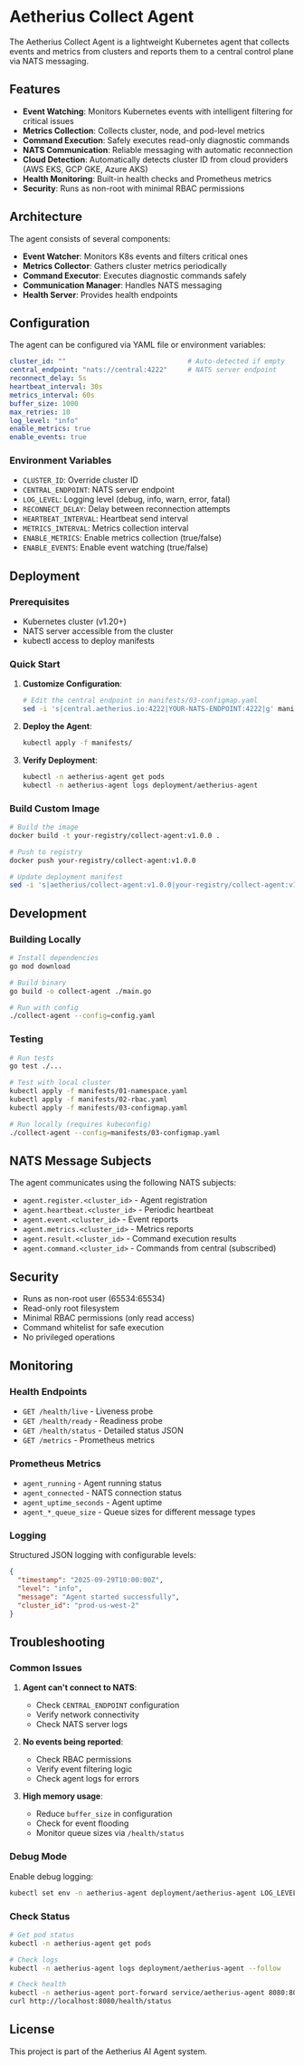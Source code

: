 # Aetherius Collect Agent

The Aetherius Collect Agent is a lightweight Kubernetes agent that collects events and metrics from clusters and reports them to a central control plane via NATS messaging.

## Features

- **Event Watching**: Monitors Kubernetes events with intelligent filtering for critical issues
- **Metrics Collection**: Collects cluster, node, and pod-level metrics
- **Command Execution**: Safely executes read-only diagnostic commands
- **NATS Communication**: Reliable messaging with automatic reconnection
- **Cloud Detection**: Automatically detects cluster ID from cloud providers (AWS EKS, GCP GKE, Azure AKS)
- **Health Monitoring**: Built-in health checks and Prometheus metrics
- **Security**: Runs as non-root with minimal RBAC permissions

## Architecture

The agent consists of several components:

- **Event Watcher**: Monitors K8s events and filters critical ones
- **Metrics Collector**: Gathers cluster metrics periodically
- **Command Executor**: Executes diagnostic commands safely
- **Communication Manager**: Handles NATS messaging
- **Health Server**: Provides health endpoints

## Configuration

The agent can be configured via YAML file or environment variables:

```yaml
cluster_id: ""                              # Auto-detected if empty
central_endpoint: "nats://central:4222"     # NATS server endpoint
reconnect_delay: 5s
heartbeat_interval: 30s
metrics_interval: 60s
buffer_size: 1000
max_retries: 10
log_level: "info"
enable_metrics: true
enable_events: true
```

### Environment Variables

- `CLUSTER_ID`: Override cluster ID
- `CENTRAL_ENDPOINT`: NATS server endpoint
- `LOG_LEVEL`: Logging level (debug, info, warn, error, fatal)
- `RECONNECT_DELAY`: Delay between reconnection attempts
- `HEARTBEAT_INTERVAL`: Heartbeat send interval
- `METRICS_INTERVAL`: Metrics collection interval
- `ENABLE_METRICS`: Enable metrics collection (true/false)
- `ENABLE_EVENTS`: Enable event watching (true/false)

## Deployment

### Prerequisites

- Kubernetes cluster (v1.20+)
- NATS server accessible from the cluster
- kubectl access to deploy manifests

### Quick Start

1. **Customize Configuration**:
   ```bash
   # Edit the central endpoint in manifests/03-configmap.yaml
   sed -i 's|central.aetherius.io:4222|YOUR-NATS-ENDPOINT:4222|g' manifests/03-configmap.yaml
   ```

2. **Deploy the Agent**:
   ```bash
   kubectl apply -f manifests/
   ```

3. **Verify Deployment**:
   ```bash
   kubectl -n aetherius-agent get pods
   kubectl -n aetherius-agent logs deployment/aetherius-agent
   ```

### Build Custom Image

```bash
# Build the image
docker build -t your-registry/collect-agent:v1.0.0 .

# Push to registry
docker push your-registry/collect-agent:v1.0.0

# Update deployment manifest
sed -i 's|aetherius/collect-agent:v1.0.0|your-registry/collect-agent:v1.0.0|g' manifests/04-deployment.yaml
```

## Development

### Building Locally

```bash
# Install dependencies
go mod download

# Build binary
go build -o collect-agent ./main.go

# Run with config
./collect-agent --config=config.yaml
```

### Testing

```bash
# Run tests
go test ./...

# Test with local cluster
kubectl apply -f manifests/01-namespace.yaml
kubectl apply -f manifests/02-rbac.yaml
kubectl apply -f manifests/03-configmap.yaml

# Run locally (requires kubeconfig)
./collect-agent --config=manifests/03-configmap.yaml
```

## NATS Message Subjects

The agent communicates using the following NATS subjects:

- `agent.register.<cluster_id>` - Agent registration
- `agent.heartbeat.<cluster_id>` - Periodic heartbeat
- `agent.event.<cluster_id>` - Event reports
- `agent.metrics.<cluster_id>` - Metrics reports
- `agent.result.<cluster_id>` - Command execution results
- `agent.command.<cluster_id>` - Commands from central (subscribed)

## Security

- Runs as non-root user (65534:65534)
- Read-only root filesystem
- Minimal RBAC permissions (only read access)
- Command whitelist for safe execution
- No privileged operations

## Monitoring

### Health Endpoints

- `GET /health/live` - Liveness probe
- `GET /health/ready` - Readiness probe
- `GET /health/status` - Detailed status JSON
- `GET /metrics` - Prometheus metrics

### Prometheus Metrics

- `agent_running` - Agent running status
- `agent_connected` - NATS connection status
- `agent_uptime_seconds` - Agent uptime
- `agent_*_queue_size` - Queue sizes for different message types

### Logging

Structured JSON logging with configurable levels:

```json
{
  "timestamp": "2025-09-29T10:00:00Z",
  "level": "info",
  "message": "Agent started successfully",
  "cluster_id": "prod-us-west-2"
}
```

## Troubleshooting

### Common Issues

1. **Agent can't connect to NATS**:
   - Check `CENTRAL_ENDPOINT` configuration
   - Verify network connectivity
   - Check NATS server logs

2. **No events being reported**:
   - Check RBAC permissions
   - Verify event filtering logic
   - Check agent logs for errors

3. **High memory usage**:
   - Reduce `buffer_size` in configuration
   - Check for event flooding
   - Monitor queue sizes via `/health/status`

### Debug Mode

Enable debug logging:

```bash
kubectl set env -n aetherius-agent deployment/aetherius-agent LOG_LEVEL=debug
```

### Check Status

```bash
# Get pod status
kubectl -n aetherius-agent get pods

# Check logs
kubectl -n aetherius-agent logs deployment/aetherius-agent --follow

# Check health
kubectl -n aetherius-agent port-forward service/aetherius-agent 8080:8080
curl http://localhost:8080/health/status
```

## License

This project is part of the Aetherius AI Agent system.